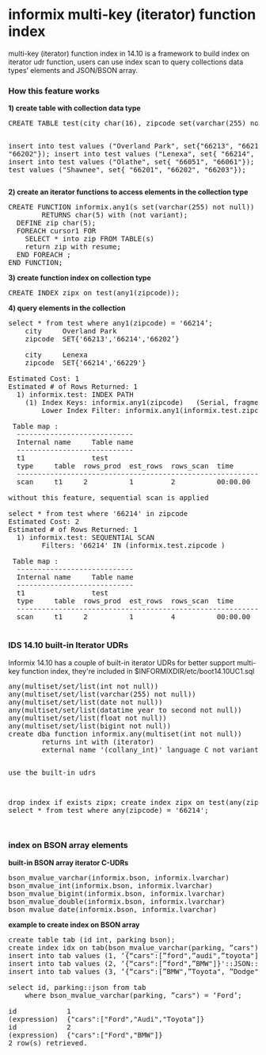 <h1>informix multi-key (iterator) function index</h1>

multi-key (iterator) function index in 14.10 is a framework to build index on iterator udr function, users can use index scan to query collections data types’ elements and JSON/BSON array.

<h3>How this feature works</h3>
<b>1) create table with collection data type</b>
<pre>
CREATE TABLE test(city char(16), zipcode set(varchar(255) not null));

insert into test values ("Overland Park", 
	set{"66213", "66214", "66202"});
insert into test values ("Lenexa", set{ "66214", "66229"});
insert into test values ("Olathe", set{ "66051", "66061"});
insert into test values ("Shawnee", set{ "66201", "66202", "66203"});
</pre>
<b>2) create an iterator functions to access elements in the collection type</b>
<pre>
CREATE FUNCTION informix.any1(s set(varchar(255) not null))
        RETURNS char(5) with (not variant);
  DEFINE zip char(5);
  FOREACH cursor1 FOR
    SELECT * into zip FROM TABLE(s)
    return zip with resume;
  END FOREACH ;
END FUNCTION;
</pre>
<b>3) create function index on collection type</b>

<pre>
CREATE INDEX zipx on test(any1(zipcode));
</pre>

<b>4) query elements in the collection</b> 
<pre>
select * from test where any1(zipcode) = '66214’;
	city     Overland Park
	zipcode  SET{'66213','66214','66202’}

	city     Lenexa
	zipcode  SET{'66214','66229'}

Estimated Cost: 1
Estimated # of Rows Returned: 1
  1) informix.test: INDEX PATH
    (1) Index Keys: informix.any1(zipcode)   (Serial, fragments: ALL)
        Lower Index Filter: informix.any1(informix.test.zipcode )= '66214'

 Table map :
  ----------------------------
  Internal name     Table name
  ----------------------------
  t1                test
  type     table  rows_prod  est_rows  rows_scan  time       est_cost
  -------------------------------------------------------------------
  scan     t1     2          1         2          00:00.00   1

without this feature, sequential scan is applied

select * from test where '66214' in zipcode
Estimated Cost: 2
Estimated # of Rows Returned: 1
  1) informix.test: SEQUENTIAL SCAN
        Filters: '66214' IN (informix.test.zipcode )

 Table map :
  ----------------------------
  Internal name     Table name
  ----------------------------
  t1                test
  type     table  rows_prod  est_rows  rows_scan  time       est_cost
  -------------------------------------------------------------------
  scan     t1     2          1         4          00:00.00   2       

</pre>

<h3>IDS 14.10 built-in Iterator UDRs</h3>
Informix 14.10 has a couple of built-in iterator UDRs for better support multi-key function index, they're included in $INFORMIXDIR/etc/boot14.10UC1.sql
<pre>
any(multiset/set/list(int not null))
any(multiset/set/list(varchar(255) not null))
any(multiset/set/list(date not null))
any(multiset/set/list(datatime year to second not null))
any(multiset/set/list(float not null))
any(multiset/set/list(bigint not null)) 
create dba function informix.any(multiset(int not null))
        returns int with (iterator)
        external name '(collany_int)' language C not variant;

use the built-in udrs 

drop index if exists zipx;
create index zipx on test(any(zipcode));
select * from test where any(zipcode) = '66214';

</pre>

<h3>index on BSON array elements</h3>
<b>built-in BSON array iterator C-UDRs</b>
<pre>
bson_mvalue_varchar(informix.bson, informix.lvarchar)
bson_mvalue_int(informix.bson, informix.lvarchar)
bson_mvalue_bigint(informix.bson, informix.lvarchar)
bson_mvalue_double(informix.bson, informix.lvarchar)
bson_mvalue_date(informix.bson, informix.lvarchar)
</pre>

<b>example to create index on BSON array </b>
<pre>
create table tab (id int, parking bson);
create index idx on tab(bson_mvalue_varchar(parking, ”cars"));
insert into tab values (1, ‘{“cars":[”ford",”audi",”toyota"]}'::JSON::BSON);
insert into tab values (2, ‘{“cars":[”ford",”BMW"]}'::JSON::BSON);
insert into tab values (3, ‘{“cars":[”BMW",”Toyota", ”Dodge"]}'::JSON::BSON);

select id, parking::json from tab 
	where bson_mvalue_varchar(parking, ”cars") = ‘Ford’;

id            1
(expression)  {"cars":["Ford","Audi","Toyota"]} 
id            2
(expression)  {"cars":["Ford","BMW"]} 
2 row(s) retrieved.

</pre>

